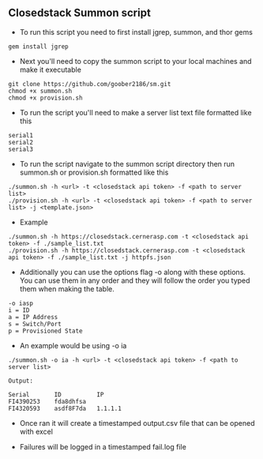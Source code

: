 ## Closedstack Summon script

- To run this script you need to first install jgrep, summon, and thor gems

```shell
gem install jgrep
```

- Next you'll need to copy the summon script to your local machines and make it executable

```shell
git clone https://github.com/goober2186/sm.git
chmod +x summon.sh
chmod +x provision.sh
```
- To run the script you'll need to make a server list text file formatted like this

```shell
serial1
serial2
serial3
```

- To run the script navigate to the summon script directory then run summon.sh or provision.sh formatted like this

```shell
./summon.sh -h <url> -t <closedstack api token> -f <path to server list>
./provision.sh -h <url> -t <closedstack api token> -f <path to server list> -j <template.json>
```
- Example

```shell
./summon.sh -h https://closedstack.cernerasp.com -t <closedstack api token> -f ./sample_list.txt
./provision.sh -h https://closedstack.cernerasp.com -t <closedstack api token> -f ./sample_list.txt -j httpfs.json
```
- Additionally you can use the options flag -o along with these options. You can use them in any order and they will follow the order you typed them when making the table.
```
-o iasp
i = ID
a = IP Address
s = Switch/Port
p = Provisioned State
```
- An example would be using -o ia
```
./summon.sh -o ia -h <url> -t <closedstack api token> -f <path to server list>

Output:
 
Serial       ID          IP
FI4390253    fda8dhfsa
FI4320593    asdf8F7da   1.1.1.1
```
- Once ran it will create a timestamped output.csv file that can be opened with excel

- Failures will be logged in a timestamped fail.log file
